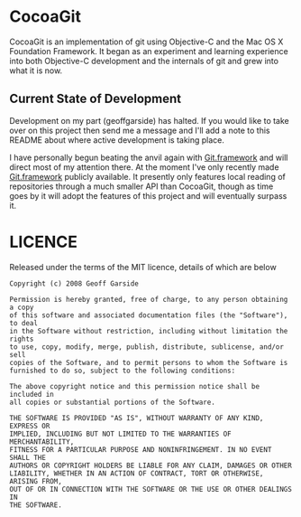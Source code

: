 CocoaGit
==========
CocoaGit is an implementation of git using Objective-C and the Mac OS X Foundation Framework. It began as an experiment and learning experience into both Objective-C development and the internals of git and grew into what it is now.

Current State of Development
-----------------------------
Development on my part (geoffgarside) has halted. If you would like to take over on this project then send me a message and I'll add a note to this README about where active development is taking place.

I have personally begun beating the anvil again with [Git.framework][gitframework] and will direct most of my attention there. At the moment I've only recently made [Git.framework][gitframework] publicly available. It presently only features local reading of repositories through a much smaller API than CocoaGit, though as time goes by it will adopt the features of this project and will eventually surpass it.

LICENCE
=========
Released under the terms of the MIT licence, details of which are below

    Copyright (c) 2008 Geoff Garside

    Permission is hereby granted, free of charge, to any person obtaining a copy
    of this software and associated documentation files (the "Software"), to deal
    in the Software without restriction, including without limitation the rights
    to use, copy, modify, merge, publish, distribute, sublicense, and/or sell
    copies of the Software, and to permit persons to whom the Software is
    furnished to do so, subject to the following conditions:

    The above copyright notice and this permission notice shall be included in
    all copies or substantial portions of the Software.

    THE SOFTWARE IS PROVIDED "AS IS", WITHOUT WARRANTY OF ANY KIND, EXPRESS OR
    IMPLIED, INCLUDING BUT NOT LIMITED TO THE WARRANTIES OF MERCHANTABILITY,
    FITNESS FOR A PARTICULAR PURPOSE AND NONINFRINGEMENT. IN NO EVENT SHALL THE
    AUTHORS OR COPYRIGHT HOLDERS BE LIABLE FOR ANY CLAIM, DAMAGES OR OTHER
    LIABILITY, WHETHER IN AN ACTION OF CONTRACT, TORT OR OTHERWISE, ARISING FROM,
    OUT OF OR IN CONNECTION WITH THE SOFTWARE OR THE USE OR OTHER DEALINGS IN
    THE SOFTWARE.

[gitframework]: http://github.com/geoffgarside/Git.framework/
